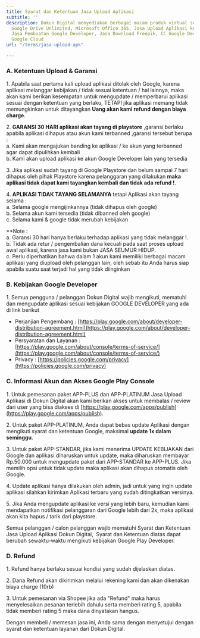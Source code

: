 ```yaml
---
title: Syarat dan Ketentuan Jasa Upload Aplikasi
subtitle: ''
description: Dokun Digital menyediakan berbagai macam produk virtual seperti Akun
  Google Drive Unlimited, Microsoft Office 365, Jasa Upload Aplikasi ke Playstore,
  Jasa Pembuatan Google Developer, Jasa Download Freepik, CC Google Developer, CC
  Google Cloud
url: "/terms/jasa-upload-apk"

---
```

### A. Ketentuan Upload & Garansi

1\. Apabila saat pertama kali upload aplikasi ditolak oleh Google, karena aplikasi melanggar kebijakan / tidak sesuai ketentuan / hal lainnya, maka akan kami berikan kesempatan untuk mengupdate / memperbarui aplikasi sesuai dengan ketentuan yang berlaku, TETAPI jika aplikasi memang tidak memungkinkan untuk ditayangkan **Uang akan kami refund dengan biaya charge**.

2\. **GARANSI 30 HARI aplikasi akan tayang di playstore**
,garansi berlaku apabila aplikasi dihapus atau akun kami terbanned ,garansi tersebut berupa :\
a. Kami akan mengajukan banding ke aplikasi / ke akun yang terbanned agar dapat dipulihkan kembali\
b. Kami akan upload aplikasi ke akun Google Developer lain yang tersedia

3\. Jika aplikasi sudah tayang di Google Playstore dan belum sampai 7 hari dihapus oleh pihak Playstore karena pelanggaran yang dilakukan **maka aplikasi tidak dapat kami tayangkan kembali dan tidak ada refund !**.

4\. **APLIKASI TIDAK TAYANG SELAMANYA** tetapi Aplikasi akan tayang selama :  
a. Selama google mengijinkannya (tidak dihapus oleh google)  
b. Selama akun kami tersedia (tidak dibanned oleh google)  
c. Selama kami & google tidak merubah kebijakan

**Note :\
a. Garansi 30 hari hanya berlaku terhadap aplikasi yang tidak melanggar !.\
b. Tidak ada retur / pengembalian dana kecuali pada saat proses upload awal aplikasi, karena jasa kami bukan JASA SEUMUR HIDUP.\
c. Perlu diperhatikan bahwa dalam 1 akun kami memiliki berbagai macam aplikasi yang diupload oleh pelanggan lain, oleh sebab itu Anda harus siap apabila suatu saat terjadi hal yang tidak diinginkan

### B. Kebijakan Google Developer

1\. Semua pengguna / pelanggan Dokun Digital wajib mengikuti, mematuhi dan mengupdate aplikasi sesuai kebijakan GOOGLE DEVELOPER yang ada di link berikut

* Perjanjian Pengembang : [https://play.google.com/about/developer-distribution-agreement.html](https://play.google.com/about/developer-distribution-agreement.html)
* Persyaratan dan Layanan : [https://play.google.com/about/console/terms-of-service/](https://play.google.com/about/console/terms-of-service/)
* Privacy : [https://policies.google.com/privacy](https://policies.google.com/privacy)

### C. Informasi Akun dan Akses Google Play Console

1\. Untuk pemesanan paket APP-PLUS dan APP-PLATINUM Jasa Upload Aplikasi di Dokun Digital akan kami berikan akses untuk membalas / review dari user yang bisa diakses di [https://play.google.com/apps/publish](https://play.google.com/apps/publish).

2\. Untuk paket APP-PLATINUM, Anda dapat bebas update Aplikasi dengan mengikuti syarat dan ketentuan Google, maksimal **update 1x dalam seminggu**.

3\. Untuk paket APP-STANDAR, jika kami menerima UPDATE KEBIJAKAN dari Google dan aplikasi diharuskan untuk update, maka diharuskan membayar Rp.50.000 untuk mengupdate paket dari APP-STANDAR ke APP-PLUS. Jika memilih opsi untuk tidak update maka aplikasi akan dihapus otomatis oleh Google.

4\. Update aplikasi hanya dilakukan oleh admin, jadi untuk yang ingin update aplikasi silahkan kirimkan Aplikasi terbaru yang sudah ditingkatkan versinya.

5\. Jika Anda mengupdate aplikasi ke versi yang lebih baru, kemudian kami mendapatkan notifikasi pelanggaran dari Google lebih dari 2x, maka aplikasi akan kita hapus / tarik dari playstore.

Semua pelanggan / calon pelanggan wajib mematuhi Syarat dan Ketentuan Jasa Upload Aplikasi Dokun Digital,  Syarat dan Ketentuan diatas dapat berubah sewaktu-waktu mengikuti kebijakan Google Play Developer.

### D. Refund

1\. Refund hanya berlaku sesuai kondisi yang sudah dijelaskan diatas.

2\. Dana Refund akan dikirimkan melalui rekening kami dan akan dikenakan biaya charge (10rb)

3\. Untuk pemesanan via Shopee jika ada "Refund" maka harus menyelesaikan pesanan terlebih dahulu serta memberi rating 5, apabila tidak memberi rating 5 maka dana dinyatakan hangus.

Dengan membeli / memesan jasa ini, Anda sama dengan menyetujui dengan syarat dan ketentuan layanan dari Dokun Digital.